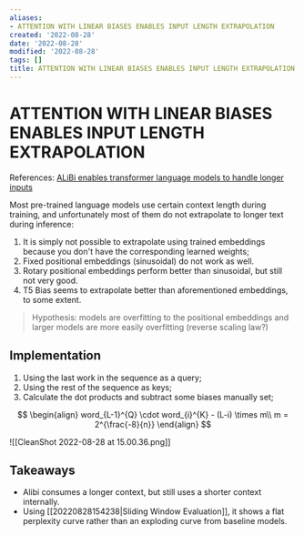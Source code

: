 ```yaml
---
aliases:
- ATTENTION WITH LINEAR BIASES ENABLES INPUT LENGTH EXTRAPOLATION
created: '2022-08-28'
date: '2022-08-28'
modified: '2022-08-28'
tags: []
title: ATTENTION WITH LINEAR BIASES ENABLES INPUT LENGTH EXTRAPOLATION
---
```


# ATTENTION WITH LINEAR BIASES ENABLES INPUT LENGTH EXTRAPOLATION

References: [ALiBi enables transformer language models to handle longer inputs](https://www.youtube.com/watch?v=Pp61ShI9VGc)

Most pre-trained language models use certain context length during training, and unfortunately most of them do not extrapolate to longer text during inference:

1. It is simply not possible to extrapolate using trained embeddings because you don't have the corresponding learned weights;
2. Fixed positional embeddings (sinusoidal) do not work as well.
3. Rotary positional embeddings perform better than sinusoidal, but still not very good.
4. T5 Bias seems to extrapolate better than aforementioned embeddings, to some extent.

> Hypothesis: models are overfitting to the positional embeddings and larger models are more easily overfitting (reverse scaling law?)

## Implementation

1. Using the last work in the sequence as a query;
2. Using the rest of the sequence as keys;
3. Calculate the dot products and subtract some biases manually set;

$$
\begin{align}
word_{L-1}^{Q} \cdot word_{i}^{K} - (L-i) \times m\\
m = 2^{\frac{-8}{n}}
\end{align}
$$

![[CleanShot 2022-08-28 at 15.00.36.png]]

## Takeaways

- Alibi consumes a longer context, but still uses a shorter context internally.
- Using [[20220828154238|Sliding Window Evaluation]], it shows a flat perplexity curve rather than an exploding curve from baseline models.
